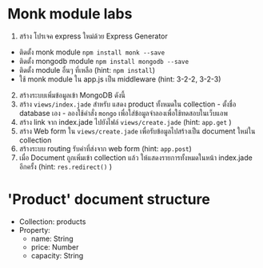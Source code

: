 # Monk module labs
1. สร้าง โปรเจค express ใหม่ด้วย Express Generator
  - ติดตั้ง monk module `npm install monk --save`
  - ติดตั้ง mongodb module `npm install mongodb --save`
  - ติดตั้ง module อื่นๆ ที่เหลือ (hint: `npm install`)
  - ใช้ monk module ใน app.js เป็น middleware (hint: 3-2-2, 3-2-3)

2. สร้างระบบเพิ่มข้อมูลเข้า MongoDB ดังนี้
  1. สร้าง `views/index.jade` สำหรับ แสดง product ทั้งหมดใน collection
    - ตั้งชื่อ database เอง
    - ลองใช้คำสั่ง `mongo` เพื่อใส่ข้อมูลจำลองเพื่อใช้ทดสอบในเว็บแอพ
  2. สร้าง link จาก index.jade ไปยังไฟล์ `views/create.jade` (hint: `app.get` )
  3. สร้าง Web form ใน `views/create.jade` เพื่อรับข้อมูลไปสร้างเป็น document ใหม่ใน collection
  4. สร้างระบบ routing รับค่าที่ส่งจาก web form (hint: `app.post`)
  5. เมื่อ Document ถูกเพิ่มเข้า collection แล้ว ให้แสดงรายการทั้งหมดในหน้า index.jade อีกครั้ง (hint: `res.redirect()` )
  
# 'Product' document structure

- Collection: products
- Property:
  - name: String
  - price: Number
  - capacity: String
